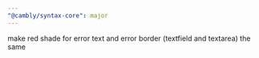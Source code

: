 ```yaml
---
"@cambly/syntax-core": major
---
```


make red shade for error text and error border (textfield and textarea) the same
